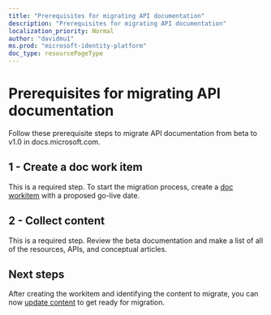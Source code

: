 ```yaml
---
title: "Prerequisites for migrating API documentation"
description: "Prerequisites for migrating API documentation"
localization_priority: Normal
author: "davidmu1"
ms.prod: "microsoft-identity-platform"
doc_type: resourcePageType
---
```


# Prerequisites for migrating API documentation

Follow these prerequisite steps to migrate API documentation from beta to v1.0 in docs.microsoft.com.

## 1 - Create a doc work item

This is a required step. To start the migration process, create a [doc workitem](https://identitydivision.visualstudio.com/Technical%20Content/_workitems/create/Product%20Backlog%20Item?templateId=09046396-030b-451d-842b-9b0d931f50dc&ownerId=7eda0824-7eb2-4194-8319-b15a79747b34) with a proposed go-live date.

## 2 - Collect content

This is a required step. Review the beta documentation and make a list of all of the resources, APIs, and conceptual articles.

## Next steps

After creating the workitem and identifying the content to migrate, you can now [update content](graph-migrate-update.md) to get ready for migration.
